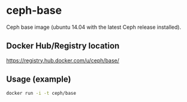 # ceph-base

Ceph base image (ubuntu 14.04 with the latest Ceph release installed).

## Docker Hub/Registry location

<https://registry.hub.docker.com/u/ceph/base/>

## Usage (example)

```bash
docker run -i -t ceph/base
```
